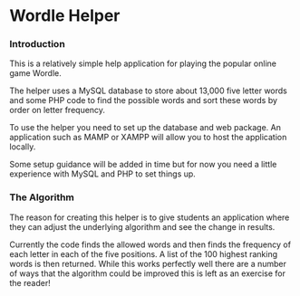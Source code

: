 # Wordle Helper

### Introduction

This is a relatively simple help application for playing the popular online game Wordle.

The helper uses a MySQL database to store about 13,000 five letter words and some PHP code to find the possible words and sort these words by order on letter frequency.

To use the helper you need to set up the database and web package. An application such as MAMP or XAMPP will allow you to host the application locally.

Some setup guidance will be added in time but for now you need a little experience with MySQL and PHP to set things up.

### The Algorithm

The reason for creating this helper is to give students an application where they can adjust the underlying algorithm and see the change in results.

Currently the code finds the allowed words and then finds the frequency of each letter in each of the five positions. A list of the 100 highest ranking words is then returned. While this works perfectly well there are a number of ways that the algorithm could be improved this is left as an exercise for the reader!
